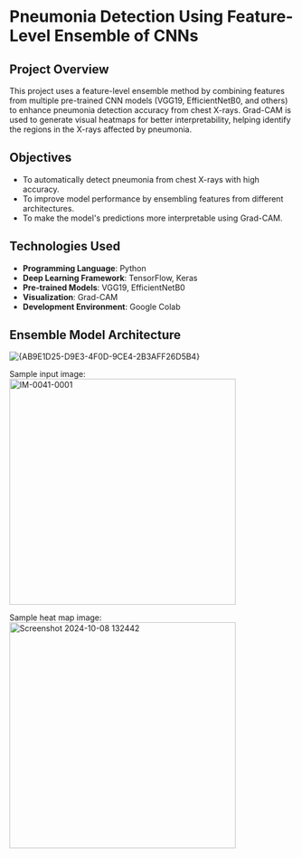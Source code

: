 # Pneumonia Detection Using Feature-Level Ensemble of CNNs

## Project Overview
This project uses a feature-level ensemble method by combining features from multiple pre-trained CNN models (VGG19, EfficientNetB0, and others) to enhance pneumonia detection accuracy from chest X-rays. Grad-CAM is used to generate visual heatmaps for better interpretability, helping identify the regions in the X-rays affected by pneumonia.

## Objectives
- To automatically detect pneumonia from chest X-rays with high accuracy.
- To improve model performance by ensembling features from different architectures.
- To make the model's predictions more interpretable using Grad-CAM.

## Technologies Used
- **Programming Language**: Python
- **Deep Learning Framework**: TensorFlow, Keras
- **Pre-trained Models**: VGG19, EfficientNetB0
- **Visualization**: Grad-CAM
- **Development Environment**: Google Colab

## Ensemble Model Architecture
![{AB9E1D25-D9E3-4F0D-9CE4-2B3AFF26D5B4}](https://github.com/user-attachments/assets/b34b429d-6502-443c-982b-17ea4aef919b)

Sample input image:
<img src="https://github.com/user-attachments/assets/cc57d3df-58db-4abd-b2df-00788c1c7cbd" alt="IM-0041-0001" width="400"/>

Sample heat map image:
<img src="https://github.com/user-attachments/assets/41da4669-31ff-436a-a755-0d13e7554f54" alt="Screenshot 2024-10-08 132442" width="400"/>


